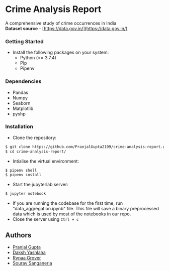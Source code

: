 # Crime Analysis Report
A comprehensive study of crime occurrences in India <br>
**Dataset source** - [https://data.gov.in/](https://data.gov.in/)

### Getting Started
- Install the following packages on your system:
    * Python (>= 3.7.4)
    * Pip
    * Pipenv

### Dependencies
- Pandas
- Numpy
- Seaborn
- Matplotlib
- pyshp

### Installation
- Clone the repository:
```bash
$ git clone https://github.com/PranjalGupta2199/crime-analysis-report.git
$ cd crime-analysis-report/
```
- Intialise the virtual environment:
```bash
$ pipenv shell
$ pipenv install
```
- Start the jupyterlab server:
```bash
$ jupyter notebook
```
- If you are running the codebase for the first time, run "data_aggregation.ipynb" file. This file will save a binary preprocessed data which is used by most of the notebooks in our repo.
- Close the server using ```Ctrl + c```

## Authors
* [Pranjal Gupta](https://github.com/PranjalGupta2199)
* [Daksh Yashlaha](https://github.com/daksh-yashlaha)
* [Rynaa Grover](https://github.com/rynaa)
* [Sourav Sanganeria](https://github.com/SouravSanganeria)
